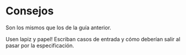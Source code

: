 # Consejos

Son los mismos que los de la guía anterior. 

Usen lapiz y papel! Escriban casos de entrada y cómo deberían salir al pasar por la especificación.
